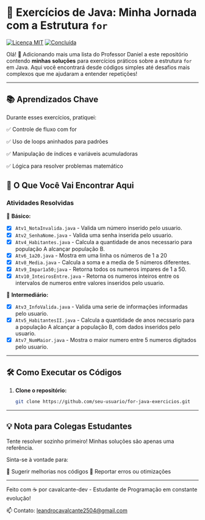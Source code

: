 # 🚀 Exercícios de Java: Minha Jornada com a Estrutura `for`

[![Licença MIT](https://img.shields.io/badge/Licença-MIT-green.svg)](LICENSE)
[![Concluída](https://img.shields.io/badge/Concluída-brightgreen)](https://github.com/cavalcante-dev/PSC-Listas-Atividades/tree/main/ProfessorDaniel/Lista04)

Olá! 👋 Adicionando mais uma lista do Professor Daniel a este repositório contendo **minhas soluções** para exercícios práticos sobre a estrutura `for` em Java. 
Aqui você encontrará desde códigos simples até desafios mais complexos que me ajudaram a entender repetições!

---

## 📚 Aprendizados Chave
Durante esses exercícios, pratiquei:

✅ Controle de fluxo com for

✅ Uso de loops aninhados para padrões

✅ Manipulação de índices e variáveis acumuladoras

✅ Lógica para resolver problemas matemático

## 📌 O Que Você Vai Encontrar Aqui

### **Atividades Resolvidas**  
🔹 **Básico:**  
- [X] `Atv1_NotaInvalida.java` - Valida um número inserido pelo usuario.   
- [X] `Atv2_SenhaNome.java` - Valida uma senha inserida pelo usuario. 
- [X] `Atv4_Habitantes.java` - Calcula a quantidade de anos necessario para população A alcançar população B.  
- [X] `Atv6_1a20.java` - Mostra em uma linha os números de 1 a 20  
- [X] `Atv8_Media.java` - Calcula a soma e a media de 5 números diferentes.  
- [X] `Atv9_Impar1a50;java` - Retorna todos os numeros impares de 1 a 50.
- [X] `Atv10_InteirosEntre.java` - Retorna os numeros inteiros entre os intervalos de numeros entre valores inseridos pelo usuario.

🔹 **Intermediário:**  
- [X] `Atv3_InfoValida.java` - Valida uma serie de informações informadas pelo usuario.  
- [X] `Atv5_HabitantesII.java` - Calcula a quantidade de anos necssario para a população A alcançar a população B, com dados inseridos pelo usuario.  
- [X] `Atv7_NumMaior.java` - Mostra o maior numero entre 5 numeros digitados pelo usuario.  

---

## 🛠️ Como Executar os Códigos

1. **Clone o repositório:**  
   ```bash
   git clone https://github.com/seu-usuario/for-java-exercicios.git

---

## 💡 Nota para Colegas Estudantes
Tente resolver sozinho primeiro! Minhas soluções são apenas uma referência.

Sinta-se à vontade para:

🔄 Sugerir melhorias nos códigos
🐛 Reportar erros ou otimizações

---

Feito com ☕ por cavalcante-dev - Estudante de Programação em constante evolução!

📫 Contato: leandrocavalcante2504@gmail.com